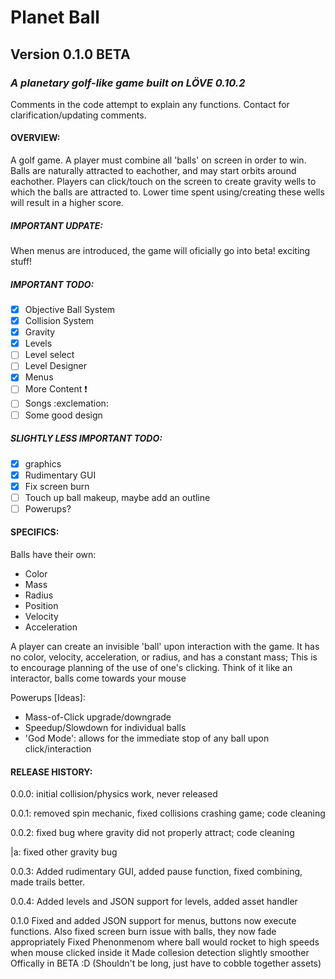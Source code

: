 # Planet Ball 
## Version 0.1.0 BETA
### *A planetary golf-like game built on LÖVE 0.10.2*

Comments in the code attempt to explain any functions. Contact for clarification/updating comments.

#### OVERVIEW:
A golf game. A player must combine all 'balls' on screen in order to win.
Balls are naturally attracted to eachother, and may start orbits around eachother.
Players can click/touch on the screen to create gravity wells to which the balls are attracted to.
Lower time spent using/creating these wells will result in a higher score.

##### IMPORTANT UDPATE:
When menus are introduced, the game will oficially go into beta! exciting stuff!
##### IMPORTANT TODO:
- [x] Objective Ball System
- [x] Collision System
- [x] Gravity
- [x] Levels
- [ ] Level select
- [ ] Level Designer
- [x] Menus
- [ ] More Content :exclamation:
- [ ] Songs :exclemation:
- [ ] Some good design
##### SLIGHTLY LESS IMPORTANT TODO:
- [x] graphics
- [x] Rudimentary GUI
- [x] Fix screen burn
- [ ] Touch up ball makeup, maybe add an outline
- [ ] Powerups?
#### SPECIFICS:
Balls have their own:
* Color
* Mass
* Radius
* Position
* Velocity
* Acceleration
	
A player can create an invisible 'ball' upon interaction with the game.
It has no color, velocity, acceleration, or radius, and has a constant mass; This is to encourage planning of the use of one's clicking.
Think of it like an interactor, balls come towards your mouse
	
Powerups [Ideas]:
* Mass-of-Click upgrade/downgrade	
* Speedup/Slowdown for individual balls
* 'God Mode': allows for the immediate stop of any ball upon click/interaction

#### RELEASE HISTORY:

0.0.0: initial collision/physics work, never released

0.0.1: removed spin mechanic, fixed collisions crashing game; code cleaning

0.0.2: fixed bug where gravity did not properly attract; code cleaning

|a: fixed other gravity bug

0.0.3: Added rudimentary GUI, added pause function, fixed combining, made trails better.

0.0.4: Added levels and JSON support for levels, added asset handler

0.1.0 Fixed and added JSON support for menus, buttons now execute functions.
	  Also fixed screen burn issue with balls, they now fade appropriately
	  Fixed Phenonmenom where ball would rocket to high speeds when mouse clicked inside it
	  Made collesion detection slightly smoother
	  Offically in BETA :D (Shouldn't be long, just have to cobble together assets)